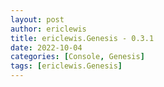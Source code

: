 ```yaml
---
layout: post
author: ericlewis
title: ericlewis.Genesis - 0.3.1
date: 2022-10-04
categories: [Console, Genesis]
tags: [ericlewis.Genesis]
---
```


